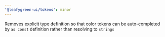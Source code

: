 ```yaml
---
'@leafygreen-ui/tokens': minor
---
```


Removes explicit type definition so that color tokens can be auto-completed by `as const` definition rather than resolving to `strings`
